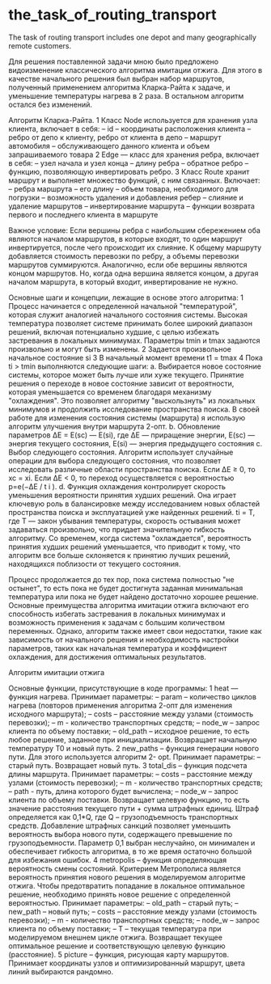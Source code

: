 # the_task_of_routing_transport
The task of routing transport includes one depot and many geographically remote customers.

Для решения поставленной задачи мною было предложено видоизменение
классического алгоритма имитации отжига. Для этого в качестве начального решения был
выбран набор маршрутов, полученный применением алгоритма Кларка-Райта к задаче, и
уменьшение температуры нагрева в 2 раза. В остальном алгоритм остался без изменений.

Алгоритм Кларка-Райта.
1 Класс Node используется для хранения узла клиента, включает в себя:
– id
– координаты расположения клиента
– ребро от депо к клиенту, ребро от клиента в депо
– маршрут автомобиля
– обслуживающего данного клиента и объем запрашиваемого товара
2 Edge — класс для хранения ребра, включает в себя:
– узел начала и узел конца
– длину ребра
– обратное ребро
– функцию, позволяющую инвертировать ребро.
3 Класс Route хранит маршрут и выполняет множество функций, с ним связанных.
Включает:
– ребра маршрута
– его длину
– объем товара, необходимого для погрузки
– возможность удаления и добавления ребер
– слияние и удаление маршрутов
– инвертирование маршрута
– функции возврата первого и последнего клиента в маршруте

Важное условие:
Если вершины ребра с наибольшим сбережением оба являются началом маршрутов, в
которые входят, то один маршрут инвертируется, после чего происходит их слияние. К
общему маршруту добавляется стоимость перевозки по ребру, а объемы перевозки
маршрутов суммируются. Аналогично, если обе вершины являются концом маршрутов.
Но, когда одна вершина является концом, а другая началом маршрута, в который входит,
инвертирование не нужно.

Основные шаги и концепции, лежащие в основе этого алгоритма:
1
Процесс начинается с определенной начальной "температурой", которая служит
аналогией начального состояния системы. Высокая температура позволяет системе
принимать более широкий диапазон решений, включая потенциально худшие, с
целью избежать застревания в локальных минимумах. Параметры tmin и tmax задаются
произвольно и могут быть изменены.
2 Задается произвольное начальное состояние si
3 В начальный момент времени t1 = tmax
4 Пока ti > tmin выполняются следующие шаги:
  a. Выбирается новое состояние системы, которое может быть лучше или хуже
текущего. Принятие решения о переходе в новое состояние зависит от
вероятности, которая уменьшается со временем благодаря механизму
"охлаждения". Это позволяет алгоритму "выскользнуть" из локальных
минимумов и продолжить исследование пространства поиска. В своей
работе для изменения состояния системы (маршрута) я использую алгоритм
улучшения внутри маршрута 2-опт.
  b. Обновление параметров ∆E = E(sc) — E(si), где ∆E — приращение энергии,
E(sс) — энергия текущего состояния, E(si) — энергия предыдущего
состояния
  c.
Выбор следующего состояния. Алгоритм использует случайные операции
для выбора следующего состояния, что позволяет исследовать различные
области пространства поиска. Если ∆E ≥ 0, то xc = xi. Если ∆E < 0, то
переход осуществляется с вероятностью p=e(−∆E / t i ).
  d. Функция охлаждения контролирует скорость уменьшения вероятности
принятия худших решений. Она играет ключевую роль в балансировке между исследованием новых областей пространства поиска и эксплуатацией
уже найденных решений. ti = T, где T — закон убывания температуры,
скорость остывания может задаваться произвольно, что придает
значительную гибкость алгоритму. Со временем, когда система
"охлаждается", вероятность принятия худших решений уменьшается, что
приводит к тому, что алгоритм все больше склоняется к принятию лучших
решений, находящихся поблизости от текущего состояния.

Процесс продолжается до тех пор, пока система полностью "не остынет", то есть
пока не будет достигнута заданная минимальная температура или пока не будет
найдено достаточно хорошее решение.
Основные преимущества алгоритма имитации отжига включают его способность
избегать застревания в локальных минимумах и возможность применения к задачам с
большим количеством переменных. Однако, алгоритм также имеет свои недостатки, такие
как зависимость от начального решения и необходимость настройки параметров, таких
как начальная температура и коэффициент охлаждения, для достижения оптимальных
результатов. 

Алгоритм имитации отжига

Основные функции, присутствующие в коде программы:
1 heat — функция нагрева.
Принимает параметры:
– param – количество циклов нагрева (повторов применения алгоритма 2-опт для
изменения исходного маршрута);
– costs – расстояние между узлами (стоимость перевозки);
– m - количество транспортных средств;
– node_w – запрос клиента по объему поставки;
– old_path – исходное решение, то есть любое решение, заданное при
инициализации.
Возвращает начальную температуру T0 и новый путь.
2 new_paths – функция генерации нового пути. Для этого используется алгоритм 2-
opt.
Принимает параметры:
– старый путь.
Возвращает новый путь.
3 total_dis – функция подсчета длины маршрута.
Принимает параметры:
– costs – расстояние между узлами (стоимость перевозки);
– m - количество транспортных средств;
– path - путь, длина которого будет вычислена;
– node_w – запрос клиента по объему поставки.
Возвращает целевую функцию, то есть значение расстояния текущего пути + сумма
штрафных единиц. Штраф определяется как 0,1*Q, где Q – грузоподъемность
транспортных средств. Добавление штрафных санкций позволяет уменьшить
вероятность выбора нового пути, содержащего превышение по грузоподъемности.
Параметр 0,1 выбран неслучайно, он минимален и обеспечивает гибкость алгоритма, в
то же время остаточно большой для избежания ошибок.
4 metropolis – функция определяющая вероятность смены состояний.
Критерием Метрополиса является вероятность принятия нового решения в
моделируемом алгоритме отжига. Чтобы предотвратить попадание в локальное
оптимальное решение, необходимо принять новое решение с определенной
вероятностью.
Принимает параметры:
– old_path – старый путь;
– new_path – новый путь;
– costs – расстояние между узлами (стоимость перевозки);
– m - количество транспортных средств;
– node_w – запрос клиента по объему поставки;
– T – текущая температура при моделируемом внешнем цикле отжига.
Возвращает текущее оптимальное решение и соответствующую целевую функцию
(расстояние).
5 picture – функция, рисующая карту маршрутов.
Принимает координаты узлов и оптимизированный маршрут, цвета линий выбираются
рандомно.
